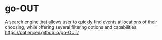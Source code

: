 # go-OUT
A search engine that allows user to quickly find events at locations of their choosing, while offering several filtering options and capabilities.
https://patienced.github.io/go-OUT/
